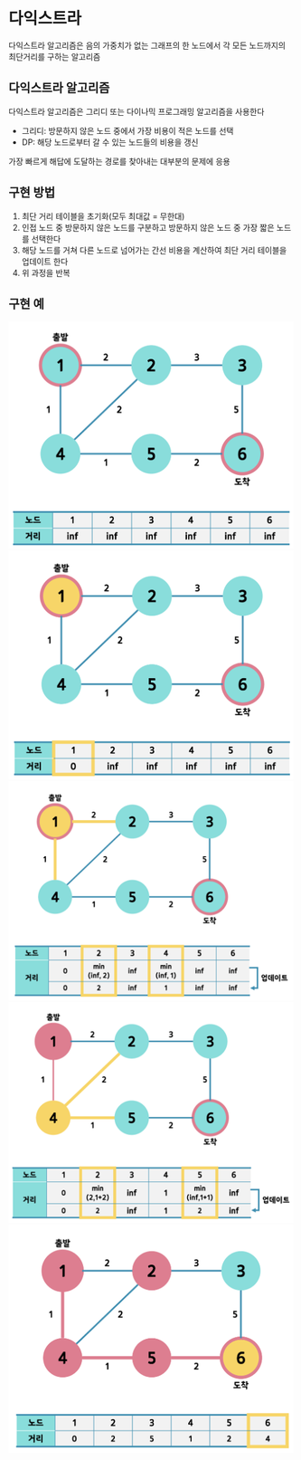 # 다익스트라
다익스트라 알고리즘은 음의 가중치가 없는 그래프의 한 노드에서 각 모든 노드까지의 최단거리를 구하는 알고리즘

## 다익스트라 알고리즘
다익스트라 알고리즘은 그리디 또는 다이나믹 프로그래밍 알고리즘을 사용한다

- 그리디: 방문하지 않은 노드 중에서 가장 비용이 적은 노드를 선택
- DP: 해당 노드로부터 갈 수 있는 노드들의 비용을 갱신

가장 빠르게 해답에 도달하는 경로를 찾아내는 대부분의 문제에 응용

## 구현 방법
1. 최단 거리 테이블을 초기화(모두 최대값 = 무한대)
2. 인접 노드 중 방문하지 않은 노드를 구분하고 방문하지 않은 노드 중 가장 짧은 노드를 선택한다
3. 해당 노드를 거쳐 다른 노드로 넘어가는 간선 비용을 계산하여 최단 거리 테이블을 업데이트 한다
4. 위 과정을 반복

## 구현 예
![구현1](./images/pjh/1.png)
![구현2](./images/pjh/2.png)
![구현3](./images/pjh/3.png)
![구현4](./images/pjh/4.png)
![구현5](./images/pjh/5.png)
